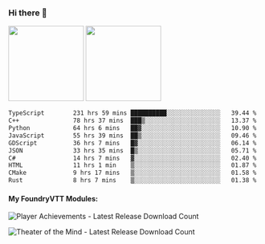 ### Hi there 👋

<img height="150em" src="https://github-readme-stats.vercel.app/api?username=EddieDover&count_private=true&include_all_commits=true&show_icons=true&theme=dracula&hide_border=false&rank_icon=percentile"/>
<img height="150em" src="https://github-readme-stats.vercel.app/api/top-langs/?username=EddieDover&theme=dracula&hide_border=false&&layout=compact&langs_count=20" />

<!--START_SECTION:waka-->

```txt
TypeScript        231 hrs 59 mins ██████████░░░░░░░░░░░░░░░   39.44 %
C++               78 hrs 37 mins  ███▒░░░░░░░░░░░░░░░░░░░░░   13.37 %
Python            64 hrs 6 mins   ██▓░░░░░░░░░░░░░░░░░░░░░░   10.90 %
JavaScript        55 hrs 39 mins  ██▒░░░░░░░░░░░░░░░░░░░░░░   09.46 %
GDScript          36 hrs 7 mins   █▓░░░░░░░░░░░░░░░░░░░░░░░   06.14 %
JSON              33 hrs 35 mins  █▒░░░░░░░░░░░░░░░░░░░░░░░   05.71 %
C#                14 hrs 7 mins   ▓░░░░░░░░░░░░░░░░░░░░░░░░   02.40 %
HTML              11 hrs 1 min    ▒░░░░░░░░░░░░░░░░░░░░░░░░   01.87 %
CMake             9 hrs 17 mins   ▒░░░░░░░░░░░░░░░░░░░░░░░░   01.58 %
Rust              8 hrs 7 mins    ▒░░░░░░░░░░░░░░░░░░░░░░░░   01.38 %
```

<!--END_SECTION:waka-->

#### My FoundryVTT Modules:

  ![Player Achievements - Latest Release Download Count](https://img.shields.io/badge/dynamic/json?label=Player%20Achievements%20-%20Downloads@latest&query=assets%5B1%5D.download_count&url=https%3A%2F%2Fapi.github.com%2Frepos%2FEddieDover%2Ffvtt-player-achievements%2Freleases%2Flatest)

  ![Theater of the Mind - Latest Release Download Count](https://img.shields.io/badge/dynamic/json?label=Theater%20Of%20The%20Mind%20-%20Downloads@latest&query=assets%5B1%5D.download_count&url=https%3A%2F%2Fapi.github.com%2Frepos%2FEddieDover%2Ftheater-of-the-mind%2Freleases%2Flatest)

<a rel="me" href="https://techhub.social/@EddieDover"></a>
